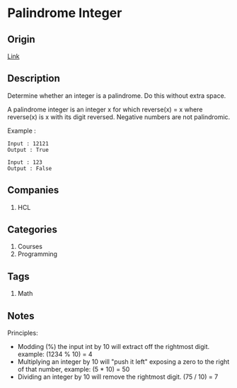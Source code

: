 # Palindrome Integer

## Origin

[Link](https://www.interviewbit.com/problems/palindrome-integer/)

## Description

Determine whether an integer is a palindrome. Do this without extra space.

A palindrome integer is an integer x for which reverse(x) = x where reverse(x) is x with its digit reversed.
Negative numbers are not palindromic.

Example :

```test
Input : 12121
Output : True

Input : 123
Output : False
```

## Companies

1. HCL

## Categories

1. Courses
1. Programming

## Tags

1. Math

## Notes

Principles:

* Modding (%) the input int by 10 will extract off the rightmost digit. example: (1234 % 10) = 4
* Multiplying an integer by 10 will "push it left" exposing a zero to the right of that number, example: (5 * 10) = 50
* Dividing an integer by 10 will remove the rightmost digit. (75 / 10) = 7